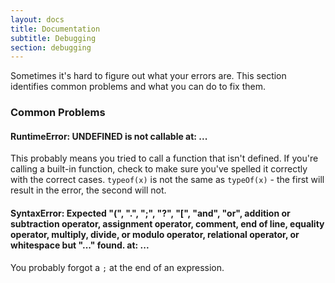 ```yaml
---
layout: docs
title: Documentation
subtitle: Debugging
section: debugging
---
```


Sometimes it's hard to figure out what your errors are. This section identifies common problems and what you can do to fix them.

### Common Problems

#### RuntimeError: UNDEFINED is not callable at: ...

This probably means you tried to call a function that isn't defined. If you're calling a built-in function, check to make sure you've spelled it correctly with the correct cases. `typeof(x)` is not the same as `typeOf(x)` - the first will result in the error, the second will not.

#### SyntaxError: Expected "(", ".", ";", "?", "[", "and", "or", addition or subtraction operator, assignment operator, comment, end of line, equality operator, multiply, divide, or modulo operator, relational operator, or whitespace but "..." found. at: ...

You probably forgot a `;` at the end of an expression.
